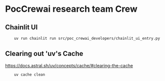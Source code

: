 # PocCrewai research team Crew

## Chainlit UI
```bash
    uv run chainlit run src/poc_crewai_developers/chainlit_ui_entry.py --port 8000
```


## Clearing out 'uv's Cache
https://docs.astral.sh/uv/concepts/cache/#clearing-the-cache
```bash
    uv cache clean
```
